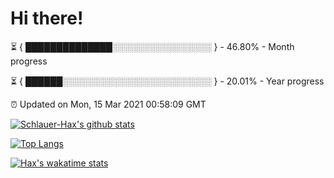 # Hi there!

⏳ { ██████████████░░░░░░░░░░░░░░░░ } - 46.80% - Month progress

⏳ { ██████░░░░░░░░░░░░░░░░░░░░░░░░ } - 20.01% - Year progress

⏰ Updated on Mon, 15 Mar 2021 00:58:09 GMT


[![Schlauer-Hax's github stats](https://github-readme-stats.vercel.app/api?username=Schlauer-Hax&show_icons=true&theme=dark&count_private=true)](https://github.com/Schlauer-Hax)


[![Top Langs](https://github-readme-stats.vercel.app/api/top-langs/?username=Schlauer-Hax&layout=compact&theme=dark)](https://github.com/Schlauer-Hax?tab=repositories)


[![Hax's wakatime stats](https://github-readme-stats.vercel.app/api/wakatime?username=Hax&theme=dark)](https://wakatime.com/@Hax)

